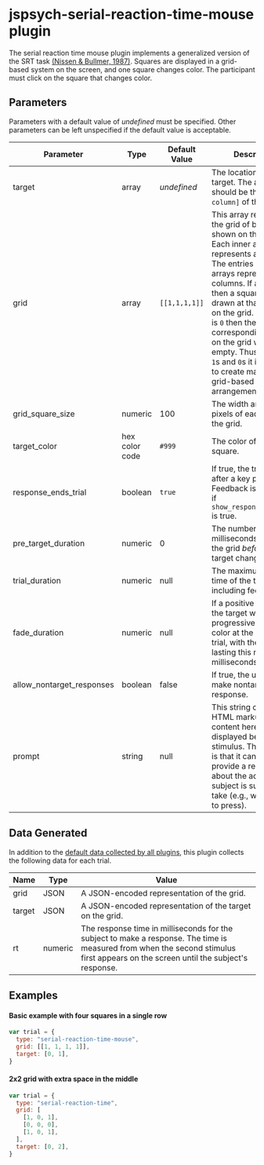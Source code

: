 # jspsych-serial-reaction-time-mouse plugin

The serial reaction time mouse plugin implements a generalized version of the SRT task [(Nissen & Bullmer, 1987)](https://doi.org/10.1016%2F0010-0285%2887%2990002-8). Squares are displayed in a grid-based system on the screen, and one square changes color. The participant must click on the square that changes color.

## Parameters

Parameters with a default value of _undefined_ must be specified. Other parameters can be left unspecified if the default value is acceptable.

| Parameter                 | Type           | Default Value | Description                                                                                                                                                                                                                                                                                                                                                                                                             |
| ------------------------- | -------------- | ------------- | ----------------------------------------------------------------------------------------------------------------------------------------------------------------------------------------------------------------------------------------------------------------------------------------------------------------------------------------------------------------------------------------------------------------------- |
| target                    | array          | _undefined_   | The location of the target. The array should be the `[row, column]` of the target.                                                                                                                                                                                                                                                                                                                                      |
| grid                      | array          | `[[1,1,1,1]]` | This array represents the grid of boxes shown on the screen. Each inner array represents a single row. The entries in the inner arrays represent the columns. If an entry is `1` then a square will be drawn at that location on the grid. If an entry is `0` then the corresponding location on the grid will be empty. Thus, by mixing `1`s and `0`s it is possible to create many different grid-based arrangements. |
| grid_square_size          | numeric        | 100           | The width and height in pixels of each square in the grid.                                                                                                                                                                                                                                                                                                                                                              |
| target_color              | hex color code | `#999`        | The color of the target square.                                                                                                                                                                                                                                                                                                                                                                                         |
| response_ends_trial       | boolean        | `true`        | If true, the trial ends after a key press. Feedback is displayed if `show_response_feedback` is true.                                                                                                                                                                                                                                                                                                                   |
| pre_target_duration       | numeric        | 0             | The number of milliseconds to display the grid _before_ the target changes color.                                                                                                                                                                                                                                                                                                                                       |
| trial_duration            | numeric        | null          | The maximum length of time of the trial, not including feedback.                                                                                                                                                                                                                                                                                                                                                        |
| fade_duration             | numeric        | null          | If a positive number, the target will progressively change color at the start of the trial, with the transition lasting this many milliseconds.                                                                                                                                                                                                                                                                         |
| allow_nontarget_responses | boolean        | false         | If true, the user can make nontarget response.                                                                                                                                                                                                                                                                                                                                                                          |
| prompt                    | string         | null          | This string can contain HTML markup. Any content here will be displayed below the stimulus. The intention is that it can be used to provide a reminder about the action the subject is supposed to take (e.g., which keys to press).                                                                                                                                                                                    |

## Data Generated

In addition to the [default data collected by all plugins](overview#datacollectedbyplugins), this plugin collects the following data for each trial.

| Name   | Type    | Value                                                                                                                                                                              |
| ------ | ------- | ---------------------------------------------------------------------------------------------------------------------------------------------------------------------------------- |
| grid   | JSON    | A JSON-encoded representation of the grid.                                                                                                                                         |
| target | JSON    | A JSON-encoded representation of the target on the grid.                                                                                                                           |
| rt     | numeric | The response time in milliseconds for the subject to make a response. The time is measured from when the second stimulus first appears on the screen until the subject's response. |

## Examples

#### Basic example with four squares in a single row

```javascript
var trial = {
  type: "serial-reaction-time-mouse",
  grid: [[1, 1, 1, 1]],
  target: [0, 1],
}
```

#### 2x2 grid with extra space in the middle

```javascript
var trial = {
  type: "serial-reaction-time",
  grid: [
    [1, 0, 1],
    [0, 0, 0],
    [1, 0, 1],
  ],
  target: [0, 2],
}
```
